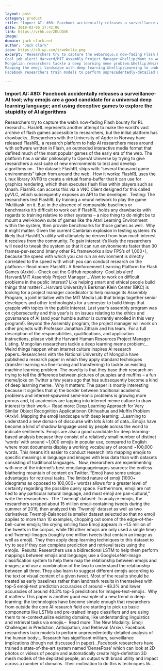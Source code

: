 ```yaml
---

layout: post
category: product
title: "Import AI: #80: Facebook accidentally releases a surveillance-AI tool; why emojis are a good candidate for a universal deep learning language; and using deceptive games to explore the stupidity of AI algorithms"
date: 2018-02-06 17:42:06
link: https://vrhk.co/2ELUQ4K
image: 
domain: jack-clark.net
author: "Jack Clark"
icon: https://s0.wp.com/i/webclip.png
excerpt: "Researchers try to capture the web&rsquo;s now-fading Flash bounty for RL research:&hellip;FlashRL represents another attempt to make the world&rsquo;s vast archive of flash games accessible to researchers, but the initial platform has drawbacks&hellip;Researchers with the University of Agder in Norway have released FlashRL, a research platform to help AI researchers mess around with software written in Flash, an outmoded interactive media format that defined much of the most popular games of the early era of the web. The platform has a similar philosophy to OpenAI Universe by trying to give researchers a vast suite of new environments to test and develop algorithms on.&nbsp;&nbsp;The dataset: FlashRL ships with &ldquo;several thousand game environments&rdquo; taken from around the web.&nbsp;&nbsp;How it works: FlashRL uses the Linux library XVFB to create a virtual frame-buffer that it can use for graphics rendering, which then executes flash files within players such as Gnash. FlashRL can access this via a VNC Client designed for this called pyVLC, which subsequently exposes an API to the developer.&nbsp;&nbsp;Testing: The researchers test FlashRL by training a neural network to play the game &lsquo;Multitask&rsquo; on it. B,ut in the absence of comparable baselines or benchmarks it&rsquo;s difficult to work out if FlashRL holds any drawbacks with regards to training relative to other systems &ndash; a nice thing to do might be to mount a well-known suite of games like the Atari Learning Environment within the system, then provide benchmarks for those games as well.&nbsp;&nbsp;Why it might matter: Given the current Cambrian explosion in testing systems it&rsquo;s likely that FlashRL&rsquo;s utility will ultimately be derived from how much interest it receives from the community. To gain interest it&rsquo;s likely the researchers will need to tweak the system so that it can run environments faster than 30 frames-per-second (many other RL frameworks allow FPS&rsquo;s of 1,000+), because the speed with which you can run an environment is directly correlated to the speed with which you can conduct research on the platform.&ndash; Read more: FlashRL: A Reinforcement Learning Platform for Flash Games (Arxiv).&ndash;&nbsp;Check out the GitHub repository&nbsp;
Cool job alert! Harvard/MIT Assembly Project Manager:&hellip;Want to work on difficult problems in the public interest? Like helping smart and ethical people build things that matter?&hellip;Harvard University&rsquo;s Berkman Klein Center (BKC) is looking for a project manager coordinator to help manage its Assembly Program, a joint initiative with the MIT Media Lab that brings together senior developers and other technologists for a semester to build things that grapple with topics in the public interest. Last year&rsquo;s assembly program was on cybersecurity and this year&rsquo;s is on issues relating to the ethics and governance of AI (and your humble author is currently enrolled in this very program!). Beyond the Assembly program, the project manager will work on other projects with Professor Jonathan Zittrain and his team.&nbsp; For a full description of the responsibilities, qualifications, and application instructions, please visit the Harvard Human Resources Project Manager Listing. 
Mongolian researchers tackle a deep learning meme problem:&hellip;Weird things happen when internet culture inspires AI research papers..Researchers with the National University of Mongolia have published a research paper in which they apply standard techniques (transfer learning via fine-tuning and transferring) to tackle an existing machine learning problem. The novelty is that they base their research on trying to tell the difference between pictures of puppies and muffins &ndash; a fun meme/joke on Twitter a few years ago that has subsequently become a kind of deep learning meme.&nbsp;&nbsp;Why it matters: The paper is mostly interesting because it signifies that a) the border between traditional academic problems and internet-spawned semi-ironic problems is growing more porous and, b) academics are tapping into internet meme culture to draw interest to their work.&ndash;&nbsp;&nbsp;Read more: Deep Learning Approach for Very Similar Object Recognition Applicationon Chihuahua and Muffin Problem (Arxiv).
Mapping the emoji landscape with deep learning:&hellip;Learning to understand a new domain of discourse with lots &amp; lots of data&hellip;Emojis have become a kind of shadow language used by people across the world to indicate sentiments. Emojis are also a good candidate for deep learning-based analysis because they consist of a relatively small number of distinct &lsquo;words&rsquo; with around ~1,000 emojis in popular use, compared to English where most documents display a working vocabulary of around ~100,000 words. This means it&rsquo;s easier to conduct research into mapping emojis to specific meanings in language and images with less data than with datasets consisting of traditional languages.&nbsp; &nbsp;Now, researchers are experimenting with one of the internet&rsquo;s best emojilanguageimages sources: the endless blathering mountain of content on Twitter. &ldquo;Emoji have some unique advantages for retrieval tasks. The limited nature of emoji (1000+ ideograms as opposed to 100,000+ words) allows for a greater level of certainty regarding the possible query space. Furthermore, emoji are not tied to any particular natural language, and most emoji are pan-cultural,&rdquo; write the researchers.&nbsp;&nbsp;The &lsquo;Twemoji&lsquo; dataset: To analyze emojis, the researchers scraped about 15 million emoji-containing tweets during the summer of 2016, then analyzed this &lsquo;Twemoji&rsquo; dataset as well as two derivatives: Twemoji-Balanced (a smaller dataset selected so that no emoji applies to more than 10 examples, chopping out some of the edge-of-the-bell-curve emojis; the crying smiling face Emoji appears in ~1.5 million of the tweets in the corpus, while 116 other emojis are only used a single time) and Twemoji-Images (roughly one million tweets that contain an image as well as emoji). They then apply deep learning techniques to this dataset to try to see if they can complete prediction and retrieval tasks using the emojis.&nbsp;&nbsp;Results: Researchers use a bidirectional LSTM to help them perform mappings between emojis and language; use a GoogleLeNet-image classification system to help them map the relationship between emojis and images; and use a combination of the two to understand the relationship between all three. They also learn to suggest different emojis according to the text or visual content of a given tweet. Most of the results should be treated as early baselines rather than landmark results in themselves with top-5 emoji-text prediction accuracies of around ~48.3% and lower accuracies of around 40.3% top-5 predictions for images-text-emojis.&nbsp;&nbsp;Why it matters: This paper is another good example of a new trend in deep learning: the technologies have become simple enough that researchers from outside the core AI research field are starting to pick up basic components like LSTMs and pre-trained image classifiers and are using them to re-contextualize existing domains, like understanding linguistics and retrieval tasks via emojis.&ndash;&nbsp;&nbsp;Read more: The New Modality: Emoji Challenges in Prediction, Anticipation, and Retrieval (Arxiv).
Facebook researchers train models to perform unprecedentedly-detailed analysis of the human body:&hellip;Research has significant military, surveillance implications (though not discussed in paper)&hellip;Facebook researchers have trained a state-of-the-art system named &lsquo;DensePose&rsquo; which can look at 2D photos or videos of people and automatically create high-definition 3D mesh models of the depicted people; an output with broad utility and impact across a number of domains. Their motivation to do this is techniques lik…"

---
```


### Import AI: #80: Facebook accidentally releases a surveillance-AI tool; why emojis are a good candidate for a universal deep learning language; and using deceptive games to explore the stupidity of AI algorithms

Researchers try to capture the web&rsquo;s now-fading Flash bounty for RL research:&hellip;FlashRL represents another attempt to make the world&rsquo;s vast archive of flash games accessible to researchers, but the initial platform has drawbacks&hellip;Researchers with the University of Agder in Norway have released FlashRL, a research platform to help AI researchers mess around with software written in Flash, an outmoded interactive media format that defined much of the most popular games of the early era of the web. The platform has a similar philosophy to OpenAI Universe by trying to give researchers a vast suite of new environments to test and develop algorithms on.&nbsp;&nbsp;The dataset: FlashRL ships with &ldquo;several thousand game environments&rdquo; taken from around the web.&nbsp;&nbsp;How it works: FlashRL uses the Linux library XVFB to create a virtual frame-buffer that it can use for graphics rendering, which then executes flash files within players such as Gnash. FlashRL can access this via a VNC Client designed for this called pyVLC, which subsequently exposes an API to the developer.&nbsp;&nbsp;Testing: The researchers test FlashRL by training a neural network to play the game &lsquo;Multitask&rsquo; on it. B,ut in the absence of comparable baselines or benchmarks it&rsquo;s difficult to work out if FlashRL holds any drawbacks with regards to training relative to other systems &ndash; a nice thing to do might be to mount a well-known suite of games like the Atari Learning Environment within the system, then provide benchmarks for those games as well.&nbsp;&nbsp;Why it might matter: Given the current Cambrian explosion in testing systems it&rsquo;s likely that FlashRL&rsquo;s utility will ultimately be derived from how much interest it receives from the community. To gain interest it&rsquo;s likely the researchers will need to tweak the system so that it can run environments faster than 30 frames-per-second (many other RL frameworks allow FPS&rsquo;s of 1,000+), because the speed with which you can run an environment is directly correlated to the speed with which you can conduct research on the platform.&ndash; Read more: FlashRL: A Reinforcement Learning Platform for Flash Games (Arxiv).&ndash;&nbsp;Check out the GitHub repository&nbsp;
Cool job alert! Harvard/MIT Assembly Project Manager:&hellip;Want to work on difficult problems in the public interest? Like helping smart and ethical people build things that matter?&hellip;Harvard University&rsquo;s Berkman Klein Center (BKC) is looking for a project manager coordinator to help manage its Assembly Program, a joint initiative with the MIT Media Lab that brings together senior developers and other technologists for a semester to build things that grapple with topics in the public interest. Last year&rsquo;s assembly program was on cybersecurity and this year&rsquo;s is on issues relating to the ethics and governance of AI (and your humble author is currently enrolled in this very program!). Beyond the Assembly program, the project manager will work on other projects with Professor Jonathan Zittrain and his team.&nbsp; For a full description of the responsibilities, qualifications, and application instructions, please visit the Harvard Human Resources Project Manager Listing. 
Mongolian researchers tackle a deep learning meme problem:&hellip;Weird things happen when internet culture inspires AI research papers..Researchers with the National University of Mongolia have published a research paper in which they apply standard techniques (transfer learning via fine-tuning and transferring) to tackle an existing machine learning problem. The novelty is that they base their research on trying to tell the difference between pictures of puppies and muffins &ndash; a fun meme/joke on Twitter a few years ago that has subsequently become a kind of deep learning meme.&nbsp;&nbsp;Why it matters: The paper is mostly interesting because it signifies that a) the border between traditional academic problems and internet-spawned semi-ironic problems is growing more porous and, b) academics are tapping into internet meme culture to draw interest to their work.&ndash;&nbsp;&nbsp;Read more: Deep Learning Approach for Very Similar Object Recognition Applicationon Chihuahua and Muffin Problem (Arxiv).
Mapping the emoji landscape with deep learning:&hellip;Learning to understand a new domain of discourse with lots &amp; lots of data&hellip;Emojis have become a kind of shadow language used by people across the world to indicate sentiments. Emojis are also a good candidate for deep learning-based analysis because they consist of a relatively small number of distinct &lsquo;words&rsquo; with around ~1,000 emojis in popular use, compared to English where most documents display a working vocabulary of around ~100,000 words. This means it&rsquo;s easier to conduct research into mapping emojis to specific meanings in language and images with less data than with datasets consisting of traditional languages.&nbsp; &nbsp;Now, researchers are experimenting with one of the internet&rsquo;s best emojilanguageimages sources: the endless blathering mountain of content on Twitter. &ldquo;Emoji have some unique advantages for retrieval tasks. The limited nature of emoji (1000+ ideograms as opposed to 100,000+ words) allows for a greater level of certainty regarding the possible query space. Furthermore, emoji are not tied to any particular natural language, and most emoji are pan-cultural,&rdquo; write the researchers.&nbsp;&nbsp;The &lsquo;Twemoji&lsquo; dataset: To analyze emojis, the researchers scraped about 15 million emoji-containing tweets during the summer of 2016, then analyzed this &lsquo;Twemoji&rsquo; dataset as well as two derivatives: Twemoji-Balanced (a smaller dataset selected so that no emoji applies to more than 10 examples, chopping out some of the edge-of-the-bell-curve emojis; the crying smiling face Emoji appears in ~1.5 million of the tweets in the corpus, while 116 other emojis are only used a single time) and Twemoji-Images (roughly one million tweets that contain an image as well as emoji). They then apply deep learning techniques to this dataset to try to see if they can complete prediction and retrieval tasks using the emojis.&nbsp;&nbsp;Results: Researchers use a bidirectional LSTM to help them perform mappings between emojis and language; use a GoogleLeNet-image classification system to help them map the relationship between emojis and images; and use a combination of the two to understand the relationship between all three. They also learn to suggest different emojis according to the text or visual content of a given tweet. Most of the results should be treated as early baselines rather than landmark results in themselves with top-5 emoji-text prediction accuracies of around ~48.3% and lower accuracies of around 40.3% top-5 predictions for images-text-emojis.&nbsp;&nbsp;Why it matters: This paper is another good example of a new trend in deep learning: the technologies have become simple enough that researchers from outside the core AI research field are starting to pick up basic components like LSTMs and pre-trained image classifiers and are using them to re-contextualize existing domains, like understanding linguistics and retrieval tasks via emojis.&ndash;&nbsp;&nbsp;Read more: The New Modality: Emoji Challenges in Prediction, Anticipation, and Retrieval (Arxiv).
Facebook researchers train models to perform unprecedentedly-detailed analysis of the human body:&hellip;Research has significant military, surveillance implications (though not discussed in paper)&hellip;Facebook researchers have trained a state-of-the-art system named &lsquo;DensePose&rsquo; which can look at 2D photos or videos of people and automatically create high-definition 3D mesh models of the depicted people; an output with broad utility and impact across a number of domains. Their motivation to do this is techniques lik…